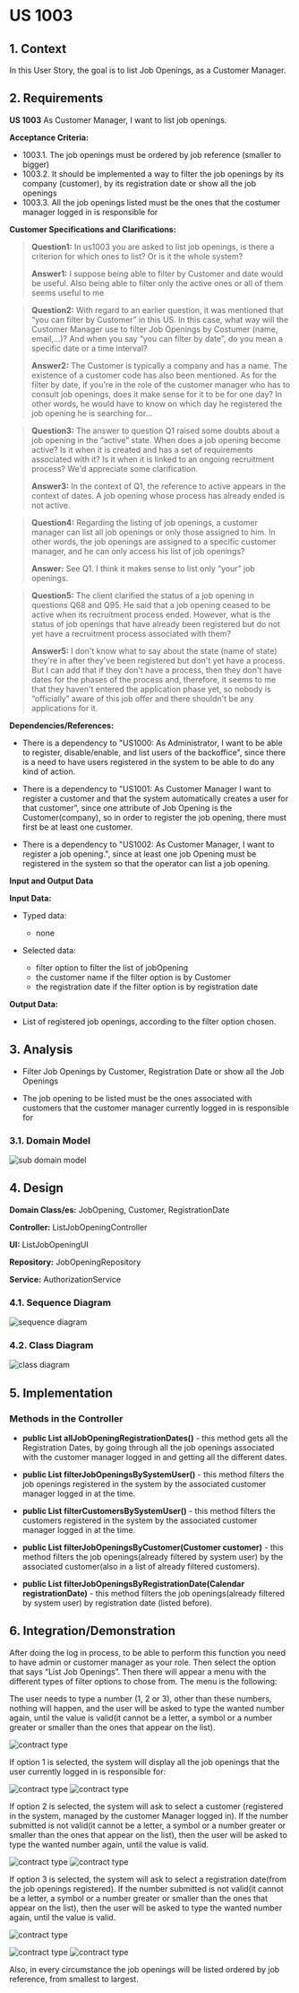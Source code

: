 # US 1003

## 1. Context

In this User Story, the goal is to list Job Openings, as a Customer Manager.

## 2. Requirements


**US 1003** As Customer Manager, I want to list job openings.

**Acceptance Criteria:**

- 1003.1. The job openings must be ordered by job reference (smaller to bigger)
- 1003.2. It should be implemented a way to filter the job openings by its company (customer), by its registration date or show all the job openings
- 1003.3. All the job openings listed must be the ones that the costumer manager logged in is responsible for


**Customer Specifications and Clarifications:**

> **Question1:** In us1003 you are asked to list job openings, is there a criterion for which ones to list? Or is it the whole system?
>
> **Answer1:**  I suppose being able to filter by Customer and date would be useful. Also being able to filter only the active ones or all of them seems useful to me


> **Question2:** With regard to an earlier question, it was mentioned that “you can filter by Customer” in this US. In this case, what way will the Customer Manager use to filter Job Openings by Costumer (name, email,...)? And when you say “you can filter by date”, do you mean a specific date or a time interval?
>
> **Answer2:** The Customer is typically a company and has a name. The existence of a customer code has also been mentioned. As for the filter by date, if you're in the role of the customer manager who has to consult job openings, does it make sense for it to be for one day? In other words, he would have to know on which day he registered the job opening he is searching for...


> **Question3:**  The answer to question Q1 raised some doubts about a job opening in the “active” state. When does a job opening become active? Is it when it is created and has a set of requirements associated with it? Is it when it is linked to an ongoing recruitment process? We'd appreciate some clarification.
>
> **Answer3:**  In the context of Q1, the reference to active appears in the context of dates. A job opening whose process has already ended is not active.


> **Question4:** Regarding the listing of job openings, a customer manager can list all job openings or only those assigned to him. In other words, the job openings are assigned to a specific customer manager, and he can only access his list of job openings?
>
> **Answer:** See Q1. I think it makes sense to list only “your” job openings.


> **Question5:** The client clarified the status of a job opening in questions Q68 and Q95. He said that a job opening ceased to be active when its recruitment process ended. However, what is the status of job openings that have already been registered but do not yet have a recruitment process associated with them?
>
> **Answer5:**  I don't know what to say about the state (name of state) they're in after they've been registered but don't yet have a process. But I can add that if they don't have a process, then they don't have dates for the phases of the process and, therefore, it seems to me that they haven't entered the application phase yet, so nobody is “officially” aware of this job offer and there shouldn't be any applications for it.

 
**Dependencies/References:**

* There is a dependency to "US1000: As Administrator, I want to be able to register, disable/enable, and list users of the backoffice", since there is a need to have users registered in the system to be able to do any kind of action.


* There is a dependency to "US1001: As Customer Manager I want to register a customer and that the system automatically creates a user for that customer", since one attribute of Job Opening is the Customer(company), so in order to register the job opening, there must first be at least one customer.


* There is a dependency to "US1002:  As Customer Manager, I want to register a job opening.", since at least one job Opening must be registered in the system so that the operator can list a job opening.

**Input and Output Data**

**Input Data:**

* Typed data:
    * none

* Selected data:
    * filter option to filter the list of jobOpening 
    * the customer name if the filter option is by Customer
    * the registration date if the filter option is by registration date

**Output Data:**
* List of registered job openings, according to the filter option chosen.


## 3. Analysis

* Filter Job Openings by Customer, Registration Date or show all the Job Openings

* The job opening to be listed must be the ones associated with customers that the customer manager currently logged in is responsible for

### 3.1. Domain Model

![sub domain model](us1003_sub_domain_model.svg)

## 4. Design

**Domain Class/es:** JobOpening, Customer, RegistrationDate 

**Controller:** ListJobOpeningController

**UI:** ListJobOpeningUI

**Repository:**	JobOpeningRepository

**Service:** AuthorizationService


### 4.1. Sequence Diagram

![sequence diagram](us1003_sequence_diagram.svg)

### 4.2. Class Diagram

![class diagram](us1003_class_diagram.svg)

[//]: # (### 4.3. Tests)

[//]: # ()
[//]: # (Include here the main tests used to validate the functionality. Focus on how they relate to the acceptance criteria.)

[//]: # ()
[//]: # (**Test 1:** *Verifies that it is not possible to ...*)

[//]: # ()
[//]: # (**Refers to Acceptance Criteria:** G002.1)

[//]: # ()
[//]: # ()
[//]: # (```)

[//]: # (@Test&#40;expected = IllegalArgumentException.class&#41;)

[//]: # (public void ensureXxxxYyyy&#40;&#41; {)

[//]: # (	...)

[//]: # (})

[//]: # (````)

## 5. Implementation

### Methods in the Controller

* **public List<Calendar> allJobOpeningRegistrationDates()** - this method gets all the Registration Dates, by going through all the job openings associated with the customer manager logged in and getting all the different dates. 


* **public List<JobOpening> filterJobOpeningsBySystemUser()** - this method filters the job openings registered in the system by the associated customer manager logged in at the time.


* **public List<Customer> filterCustomersBySystemUser()** - this method filters the customers registered in the system by the associated customer manager logged in at the time.


* **public List<JobOpening> filterJobOpeningsByCustomer(Customer customer)** - this method filters the job openings(already filtered by system user) by the associated customer(also in a list of already filtered customers).


* **public List<JobOpening> filterJobOpeningsByRegistrationDate(Calendar registrationDate)** - this method filters the job openings(already filtered by system user) by registration date (listed before).

## 6. Integration/Demonstration

After doing the log in process, to be able to perform this function you need to have admin or customer manager as your role. Then select the option that says “List Job Openings”. Then there will appear a menu with the different types of filter options to chose from.
The menu is the following:

The user needs to type a number (1, 2 or 3), other than these numbers, nothing will happen, and the user will be asked to type the wanted number again, until the value is valid(it cannot be a letter, a symbol or a number greater or smaller than the ones that appear on the list).

![contract type](list_job_openings_1.png)

If option 1 is selected, the system will display all the job openings that the user currently logged in is responsible for:

![contract type](list_job_openings_2.png)
![contract type](list_job_openings_3.png)

If option 2 is selected, the system will ask to select a customer (registered in the system, managed by the customer Manager logged in).
If the number submitted is not valid(it cannot be a letter, a symbol or a number greater or smaller than the ones that appear on the list), then the user will be asked to type the wanted number again, until the value is valid.

![contract type](list_job_openings_4.png)
![contract type](list_job_openings_5.png)

If option 3 is selected, the system will ask to select a registration date(from the job openings registered).
If the number submitted is not valid(it cannot be a letter, a symbol or a number greater or smaller than the ones that appear on the list), then the user will be asked to type the wanted number again, until the value is valid.

![contract type](list_job_openings_6.png)

![contract type](list_job_openings_2.png)
![contract type](list_job_openings_3.png)

Also, in every circumstance the job openings will be listed ordered by job reference, from smallest to largest.

[//]: # ()
[//]: # ()
[//]: # (## 7. Observations)

[//]: # ()
[//]: # (*This section should be used to include any content that does not fit any of the previous sections.*)

[//]: # ()
[//]: # (*The team should present here, for instance, a critical perspective on the developed work including the analysis of alternative solutions or related works*)

[//]: # ()
[//]: # (*The team should include in this section statements/references regarding third party works that were used in the development this work.*)